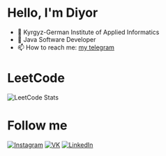 # Hello, I'm Diyor

- 🔭 Kyrgyz-German Institute of Applied Informatics
- 🌱 Java Software Developer
- 📫 How to reach me: [my telegram](https://t.me/yumzack)

# LeetCode
![LeetCode Stats](https://leetcard.jacoblin.cool/diyorka?theme=dark&font=Sarabun)

# Follow me
[![Instagram](https://img.shields.io/badge/Instagram-8B0000?style=for-the-badge&logo=instagram&logoColor=FFFAFA)](http://instagram.com/yumzakk/)
[![VK](https://img.shields.io/badge/VK-008B8B?style=for-the-badge&logo=VK)](https://vk.com/umzkv)
[![LinkedIn](https://img.shields.io/badge/LinkedIn-0077B5?style=for-the-badge&logo=linkedin&logoColor=white)](https://www.linkedin.com/in/diyor-umurzakov/)

